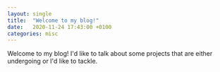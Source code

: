 ```yaml
---
layout: single
title:  "Welcome to my blog!"
date:   2020-11-24 17:43:00 +0100
categories: misc
---
```

Welcome to my blog! I'd like to talk about some projects that are either undergoing or I'd like to tackle.
